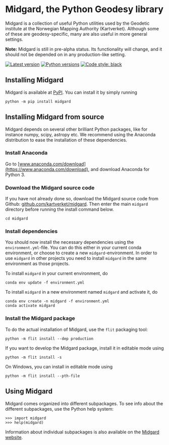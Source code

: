 # Midgard, the Python Geodesy library

Midgard is a collection of useful Python utilities used by the Geodetic
institute at the Norwegian Mapping Authority (Kartverket). Although some of
these are geodesy-specific, many are also useful in more general settings.

**Note:** Midgard is still in pre-alpha status. Its functionality will change,
  and it should not be depended on in any production-like setting.

[![Latest version](https://img.shields.io/pypi/v/midgard.svg)](https://pypi.org/project/midgard/)
[![Python versions](https://img.shields.io/pypi/pyversions/midgard.svg)](https://pypi.org/project/midgard/)
[![Code style: black](https://img.shields.io/badge/code%20style-black-000000.svg)](https://github.com/ambv/black)


## Installing Midgard

Midgard is available at [PyPI](https://pypi.org/project/midgard/). You can
install it by simply running

    python -m pip install midgard


## Installing Midgard from source

Midgard depends on several other brilliant Python packages, like for instance
numpy, scipy, astropy etc. We recommend using the Anaconda distribution to ease
the installation of these dependencies.

### Install Anaconda

Go to [www.anaconda.com/download](https://www.anaconda.com/download), and
download Anaconda for Python 3.


### Download the Midgard source code

If you have not already done so, download the Midgard source code from Github:
[github.com/kartverket/midgard](https://github.com/kartverket/midgard). Then
enter the main `midgard` directory before running the install command below.

    cd midgard


### Install dependencies

You should now install the necessary dependencies using the
`environment.yml`-file. You can do this either in your current conda
environment, or choose to create a new `midgard`-environment. In order to use
`midgard` in other projects you need to install `midgard` in the same
environment as those projects.

To install `midgard` in your current environment, do

    conda env update -f environment.yml

To install `midgard` in a new environment named `midgard` and activate it, do

    conda env create -n midgard -f environment.yml
    conda activate midgard


### Install the Midgard package

To do the actual installation of Midgard, use the `flit` packaging tool:

    python -m flit install --dep production

If you want to develop the Midgard package, install it in editable mode using

    python -m flit install -s

On Windows, you can install in editable mode using

    python -m flit install --pth-file


## Using Midgard

Midgard comes organized into different subpackages. To see info about the
different subpackages, use the Python help system:

    >>> import midgard
    >>> help(midgard)

Information about individual subpackages is also available on the
[Midgard website](https://kartverket.github.io/midgard/).
